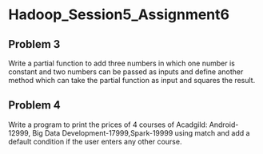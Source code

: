 # Hadoop_Session5_Assignment6

Problem 3
--------------
Write a partial function to add three numbers in which one number is constant and two
numbers can be passed as inputs and define another method which can take the partial
function as input and squares the result.

Problem 4
-------------
Write a program to print the prices of 4 courses of Acadgild: Android-12999,
Big Data Development-17999,Spark-19999 using match and add a
default condition if the user enters any other course.
